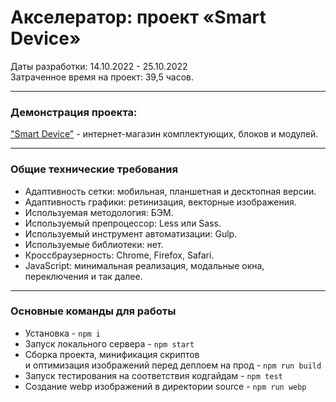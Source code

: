 # Акселератор: проект «Smart Device»

Даты разработки: 14.10.2022 - 25.10.2022\
Затраченное время на проект: 39,5 часов.

---

### Демонстрация проекта:

["Smart Device"](https://michaelbezz.github.io/782277-smart-device/) - интернет-магазин комплектующих, блоков и модулей.

---

### Общие технические требования
* Адаптивность сетки: мобильная, планшетная и десктопная версии.
* Адаптивность графики: ретинизация, векторные изображения.
* Используемая методология: БЭМ.
* Используемый препроцессор: Less или Sass.
* Используемый инструмент автоматизации: Gulp.
* Используемые библиотеки: нет.
* Кроссбраузерность: Chrome, Firefox, Safari.
* JavaScript: минимальная реализация, модальные окна, переключения и так далее.

---

### Основные команды для работы
- Установка - `npm i`
- Запуск локального сервера - `npm start`
- Сборка проекта, минификация скриптов <br>
и оптимизация изображений перед деплоем на прод - `npm run build`
- Запуск тестирования на соответствия кодгайдам - `npm test`
- Создание webp изображений в директории source - `npm run webp`
